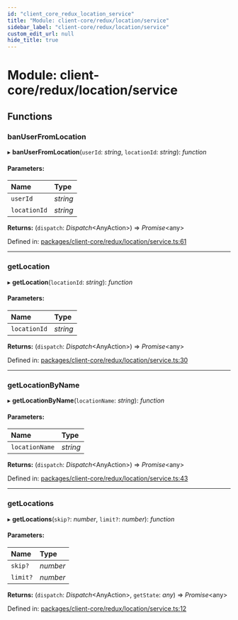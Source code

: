 ```yaml
---
id: "client_core_redux_location_service"
title: "Module: client-core/redux/location/service"
sidebar_label: "client-core/redux/location/service"
custom_edit_url: null
hide_title: true
---
```


# Module: client-core/redux/location/service

## Functions

### banUserFromLocation

▸ **banUserFromLocation**(`userId`: *string*, `locationId`: *string*): *function*

#### Parameters:

Name | Type |
:------ | :------ |
`userId` | *string* |
`locationId` | *string* |

**Returns:** (`dispatch`: *Dispatch*<AnyAction\>) => *Promise*<any\>

Defined in: [packages/client-core/redux/location/service.ts:61](https://github.com/xr3ngine/xr3ngine/blob/9d253dc38/packages/client-core/redux/location/service.ts#L61)

___

### getLocation

▸ **getLocation**(`locationId`: *string*): *function*

#### Parameters:

Name | Type |
:------ | :------ |
`locationId` | *string* |

**Returns:** (`dispatch`: *Dispatch*<AnyAction\>) => *Promise*<any\>

Defined in: [packages/client-core/redux/location/service.ts:30](https://github.com/xr3ngine/xr3ngine/blob/9d253dc38/packages/client-core/redux/location/service.ts#L30)

___

### getLocationByName

▸ **getLocationByName**(`locationName`: *string*): *function*

#### Parameters:

Name | Type |
:------ | :------ |
`locationName` | *string* |

**Returns:** (`dispatch`: *Dispatch*<AnyAction\>) => *Promise*<any\>

Defined in: [packages/client-core/redux/location/service.ts:43](https://github.com/xr3ngine/xr3ngine/blob/9d253dc38/packages/client-core/redux/location/service.ts#L43)

___

### getLocations

▸ **getLocations**(`skip?`: *number*, `limit?`: *number*): *function*

#### Parameters:

Name | Type |
:------ | :------ |
`skip?` | *number* |
`limit?` | *number* |

**Returns:** (`dispatch`: *Dispatch*<AnyAction\>, `getState`: *any*) => *Promise*<any\>

Defined in: [packages/client-core/redux/location/service.ts:12](https://github.com/xr3ngine/xr3ngine/blob/9d253dc38/packages/client-core/redux/location/service.ts#L12)

